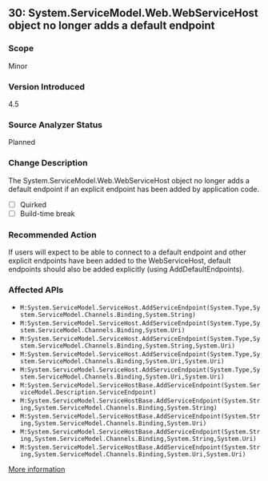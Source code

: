 ## 30: System.ServiceModel.Web.WebServiceHost object no longer adds a default endpoint
 
### Scope
Minor
 
### Version Introduced
4.5
 
### Source Analyzer Status
Planned

### Change Description
The System.ServiceModel.Web.WebServiceHost object no longer adds a default endpoint if an explicit endpoint has been added by application code.
 
- [ ] Quirked
- [ ] Build-time break
 
### Recommended Action
If users will expect to be able to connect to a default endpoint and other explicit endpoints have been added to the WebServiceHost, default endpoints should also be added explicitly (using AddDefaultEndpoints).
 
### Affected APIs
* `M:System.ServiceModel.ServiceHost.AddServiceEndpoint(System.Type,System.ServiceModel.Channels.Binding,System.String)`
* `M:System.ServiceModel.ServiceHost.AddServiceEndpoint(System.Type,System.ServiceModel.Channels.Binding,System.Uri)`
* `M:System.ServiceModel.ServiceHost.AddServiceEndpoint(System.Type,System.ServiceModel.Channels.Binding,System.String,System.Uri)`
* `M:System.ServiceModel.ServiceHost.AddServiceEndpoint(System.Type,System.ServiceModel.Channels.Binding,System.Uri,System.Uri)`
* `M:System.ServiceModel.ServiceHost.AddServiceEndpoint(System.Type,System.ServiceModel.Channels.Binding,System.Uri,System.Uri)`
* `M:System.ServiceModel.ServiceHostBase.AddServiceEndpoint(System.ServiceModel.Description.ServiceEndpoint)`
* `M:System.ServiceModel.ServiceHostBase.AddServiceEndpoint(System.String,System.ServiceModel.Channels.Binding,System.String)`
* `M:System.ServiceModel.ServiceHostBase.AddServiceEndpoint(System.String,System.ServiceModel.Channels.Binding,System.Uri)`
* `M:System.ServiceModel.ServiceHostBase.AddServiceEndpoint(System.String,System.ServiceModel.Channels.Binding,System.String,System.Uri)`
* `M:System.ServiceModel.ServiceHostBase.AddServiceEndpoint(System.String,System.ServiceModel.Channels.Binding,System.Uri,System.Uri)`
 
[More information](https://msdn.microsoft.com/en-us/library/hh367887(v=vs.110).aspx#wcf)

<!--
    ### Notes
    If an explicit endpoint is added, then the expected default endpoint will not exist. An analyzer can look for explicit endpoints being added without a corresponding call to add default endpoints. A code fix is possible here, too, by just calling AddDefaultEndpoints. Note, though, that this is probably just informational since it's often not something that needs fixed.

    Source analyzer status: Pri 2, Planned
-->
